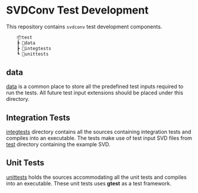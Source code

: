 # SVDConv Test Development

This repository contains `svdconv` test development components.

```txt
    📦test
    ┣ 📂data
    ┣ 📂integtests
    ┗ 📂unittests
```

## data

[data](./data) is a common place to store all
the predefined test inputs required to run the tests. All future
test input extensions should be placed under this directory.

## Integration Tests

[integtests](./integtests) directory contains all the sources containing
integration tests and compiles into an executable. The tests make use of test
input SVD files from [test](./test/data/) directory containing the
example SVD.

## Unit Tests

[unittests](./unittests) holds the sources accommodating all the unit tests and
compiles into an executable. These unit tests uses **gtest** as a test framework.

